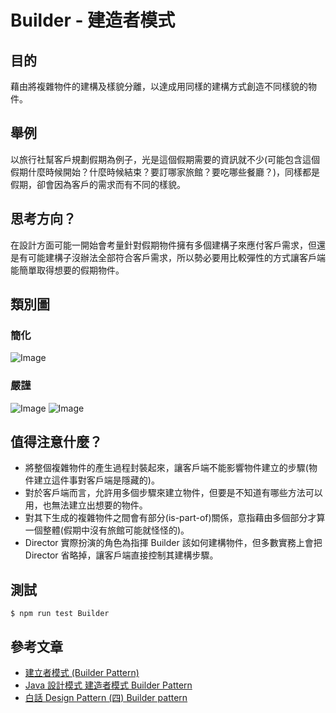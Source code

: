 # Builder - 建造者模式
## 目的
藉由將複雜物件的建構及樣貌分離，以達成用同樣的建構方式創造不同樣貌的物件。

## 舉例
以旅行社幫客戶規劃假期為例子，光是這個假期需要的資訊就不少(可能包含這個假期什麼時候開始？什麼時候結束？要訂哪家旅館？要吃哪些餐廳？)，同樣都是假期，卻會因為客戶的需求而有不同的樣貌。

## 思考方向？
在設計方面可能一開始會考量針對假期物件擁有多個建構子來應付客戶需求，但還是有可能建構子沒辦法全部符合客戶需求，所以勢必要用比較彈性的方式讓客戶端能簡單取得想要的假期物件。

## 類別圖
### 簡化
![Image](https://imgur.com/7RAFn0V.png)
### 嚴謹
![Image](https://imgur.com/UMlBsV2.png)
![Image](https://imgur.com/rsDGFF2.png)

## 值得注意什麼？
- 將整個複雜物件的產生過程封裝起來，讓客戶端不能影響物件建立的步驟(物件建立這件事對客戶端是隱藏的)。
- 對於客戶端而言，允許用多個步驟來建立物件，但要是不知道有哪些方法可以用，也無法建立出想要的物件。
- 對其下生成的複雜物件之間會有部分(is-part-of)關係，意指藉由多個部分才算一個整體(假期中沒有旅館可能就怪怪的)。
- Director 實際扮演的角色為指揮 Builder 該如何建構物件，但多數實務上會把 Director 省略掉，讓客戶端直接控制其建構步驟。

## 測試
```
$ npm run test Builder
```

## 參考文章
 - [建立者模式 (Builder Pattern)](http://corrupt003-design-pattern.blogspot.com/2017/01/builder-pattern.html)
 - [Java 設計模式 建造者模式 Builder Pattern](https://matthung0807.blogspot.com/2019/09/design-pattern-builder-pattern.html)
 - [白話 Design Pattern (四) Builder pattern](http://rockssdlog.blogspot.com/2012/05/design-pattern-builder-pattern.html)